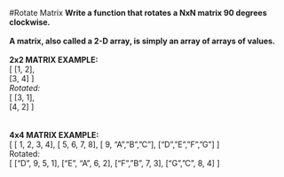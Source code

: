 #Rotate Matrix
**Write a function that rotates a NxN matrix 90 degrees clockwise.**
<br />
<br />
**A matrix, also called a 2-D array, is simply an array of arrays of values.**
<br />
<br />
**2x2 MATRIX EXAMPLE:**
<br />
[ [1, 2],
<br />
[3, 4] ]
<br />
_Rotated:_
<br />
[ [3, 1],
<br />
[4, 2] ]
<br />
<br />
<br />
**4x4 MATRIX EXAMPLE:**
<br />
[ [ 1, 2, 3, 4],
[ 5, 6, 7, 8],
[ 9, “A”,”B”,”C”],
[“D”,”E”,”F”,”G”] ]
<br />
Rotated:
<br />
[ [“D”, 9, 5, 1],
[“E”, “A”, 6, 2],
[“F”,”B”, 7, 3],
[“G”,”C”, 8, 4] ]

